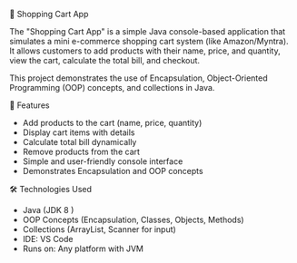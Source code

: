    🛒 Shopping Cart App 


The "Shopping Cart App" is a simple Java console-based application that simulates a mini e-commerce shopping cart system (like Amazon/Myntra).  
It allows customers to add products with their name, price, and quantity, view the cart, calculate the total bill, and checkout.  

This project demonstrates the use of  Encapsulation, Object-Oriented Programming (OOP) concepts, and collections in Java.


 🚀 Features
- Add products to the cart (name, price, quantity)  
- Display cart items with details  
- Calculate total bill dynamically  
- Remove products from the cart  
- Simple and user-friendly console interface  
- Demonstrates Encapsulation and OOP concepts  


🛠️ Technologies Used
- Java (JDK 8 )  
- OOP Concepts (Encapsulation, Classes, Objects, Methods)
- Collections (ArrayList, Scanner for input)
- IDE: VS Code  
- Runs on: Any platform with JVM 
